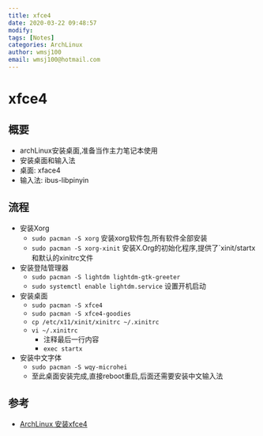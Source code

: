 ```yaml
---
title: xfce4
date: 2020-03-22 09:48:57
modify: 
tags: [Notes]
categories: ArchLinux
author: wmsj100
email: wmsj100@hotmail.com
---
```


# xfce4

## 概要

- archLinux安装桌面,准备当作主力笔记本使用
- 安装桌面和输入法
- 桌面: xface4
- 输入法: ibus-libpinyin

## 流程

- 安装Xorg
	- `sudo pacman -S xorg` 安装xorg软件包,所有软件全部安装
	- `sudo pacman -S xorg-xinit` 安装X.Org的初始化程序,提供了`xinit/startx和默认的xinitrc文件
- 安装登陆管理器
	- `sudo pacman -S lightdm lightdm-gtk-greeter`
	- `sudo systemctl enable lightdm.service` 设置开机启动
- 安装桌面
	- `sudo pacman -S xfce4`
	- `sudo pacman -S xfce4-goodies`
	- `cp /etc/x11/xinit/xinitrc ~/.xinitrc`
	- `vi ~/.xinitrc`
		- 注释最后一行内容
		- `exec startx`
- 安装中文字体
	- `sudo pacman -S wqy-microhei`
	- 至此桌面安装完成,直接reboot重启,后面还需要安装中文输入法

## 参考

- [ArchLinux 安装xfce4](https://www.cnblogs.com/freerqy/p/8508395.html)
